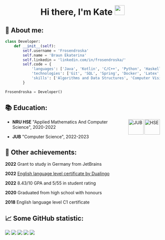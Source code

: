 
<h1 align="center">Hi there, I'm Kate</a> 
<img src="https://github.com/blackcater/blackcater/raw/main/images/Hi.gif" height="32"/></h1>

## 👩 About me: 

```python
class Developer:
    def __init__(self):
        self.username = 'Frosendroska'
        self.name = 'Braun Ekaterina'
        self.linkedin = 'linkedin.com/in/frosendroska/'
        self.code = {
            'languages': ['Java', 'Kotlin', 'C/C++', 'Python', 'Haskell', 'Bash'],
            'technologies': ['Git', 'SQL', 'Spring', 'Docker', 'Latex', 'gRPC'],
            'skills': ['Algorithms and Data Structures', 'Computer Vision', 'Machine Learning', 'Databases & Web Services'],
        }
        
Frosendroska = Developer()
```


## 📚 Education:

<img alt="HSE" height=50 src="https://www.hse.ru/mirror/pubs/share/522219670" align="right"/>
<img alt="JUB" height=50 src="https://i2.wp.com/vunnithan.user.jacobs-university.de/wp-content/uploads/2013/07/cropped-logo.png?fit=647%2C593" align="right"/>

- __NRU HSE__ "Applied Mathematics And Computer Science", 2020-2022

- __JUB__ "Computer Science", 2022-2023



## 📂 Other achievements:

__2022__ Grant to study in Germany from JetBrains

__2022__ [English language level certificate by Dualingo](https://certs.duolingo.com/5ebe474dc8675eacad656573c50f81f7) 

__2022__ 8.43/10 GPA and 5/55 in student rating

__2020__ Graduated from high school with honours

__2018__ English language level C1 certificate


## 📈 Some GitHub statistic:
![](https://github-profile-summary-cards.vercel.app/api/cards/profile-details?username=Frosendroska&theme=github_dark)
![](https://github-profile-summary-cards.vercel.app/api/cards/most-commit-language?username=Frosendroska&theme=github_dark)
![](https://github-profile-summary-cards.vercel.app/api/cards/repos-per-language?username=Frosendroska&theme=github_dark)
![](https://github-profile-summary-cards.vercel.app/api/cards/stats?username=Frosendroska&theme=github_dark)
![](https://github-profile-summary-cards.vercel.app/api/cards/productive-time?username=Frosendroska&theme=github_dark)



<!-- - 🔭 I’m currently working on ...
- 🌱 I’m currently learning ...
- 👯 I’m looking to collaborate on ...
- 🤔 I’m looking for help with ...
- 💬 Ask me about ...
- 📫 How to reach me: ...
- 😄 Pronouns: ...
- ⚡ Fun fact: ... -->
